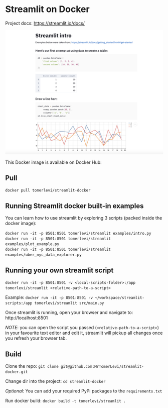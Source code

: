 # Streamlit on Docker
Project docs: https://streamlit.io/docs/

<p align="center">
  <img src="img/streamlit.png" width="750" title="Example Streamlit App">
</p>

This Docker image is available on Docker Hub: 
## Pull
`docker pull tomerlevi/streamlit-docker`

## Running Streamlit docker built-in examples
You can learn how to use streamlit by exploring 3 scripts (packed inside the docker image):

`docker run -it -p 8501:8501 tomerlevi/streamlit examples/intro.py` <br/>
`docker run -it -p 8501:8501 tomerlevi/streamlit examples/plot_example.py` <br/>
`docker run -it -p 8501:8501 tomerlevi/streamlit examples/uber_nyc_data_explorer.py` <br/>


## Running your own streamlit script
`docker run -it -p 8501:8501 -v <local-scripts-folder>:/app tomerlevi/streamlit <relative-path-to-a-script>`

Example:
`docker run -it -p 8501:8501 -v ~/workspace/streamlit-scripts:/app tomerlevi/streamlit src/main.py`

Once streamlit is running, open your browser and navigate to: http://localhost:8501

*NOTE*: you can open the script you passed (`<relative-path-to-a-script>`) in your favourite text editor and edit it, streamlit will pickup all changes once you refresh your browser tab.


## Build 
Clone the repo:
`git clone git@github.com:MrTomerLevi/streamlit-docker.git`

Change dir into the project:
`cd streamlit-docker`

*Optional:*  You can add your required PyPi packages to the `requirements.txt`

Run docker build:
`docker build -t tomerlevi/streamlit .`



